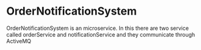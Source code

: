# OrderNotificationSystem
OrderNotificationSystem is an microservice. In this there are two service called orderService and notificationService and they communicate through ActiveMQ
